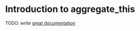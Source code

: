 # Introduction to aggregate_this

TODO: write [great documentation](http://jacobian.org/writing/what-to-write/)
